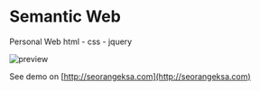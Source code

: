 # Semantic Web
Personal Web html - css - jquery

![preview](/home/eksa/hacktiv8/phase-2/semantic-web/public/assets/img/preview.png  "Preview")

See demo on [http://seorangeksa.com](http://seorangeksa.com)